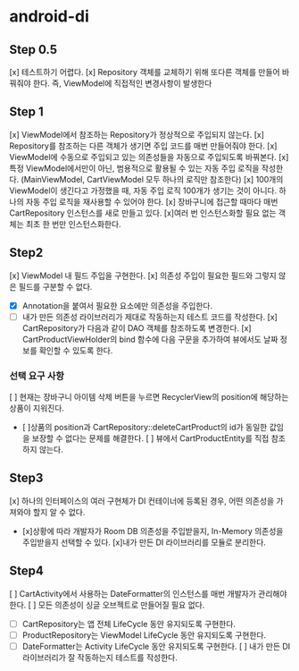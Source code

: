# android-di

## Step 0.5

[x] 테스트하기 어렵다.
[x] Repository 객체를 교체하기 위해 또다른 객체를 만들어 바꿔줘야 한다. 
    즉, ViewModel에 직접적인 변경사항이 발생한다

## Step 1
[x] ViewModel에서 참조하는 Repository가 정상적으로 주입되지 않는다.
[x] Repository를 참조하는 다른 객체가 생기면 주입 코드를 매번 만들어줘야 한다.
[x] ViewModel에 수동으로 주입되고 있는 의존성들을 자동으로 주입되도록 바꿔본다.
[x] 특정 ViewModel에서만이 아닌, 범용적으로 활용될 수 있는 자동 주입 로직을 작성한다.
    (MainViewModel, CartViewModel 모두 하나의 로직만 참조한다)
[x] 100개의 ViewModel이 생긴다고 가정했을 때, 자동 주입 로직 100개가 생기는 것이 아니다.
    하나의 자동 주입 로직을 재사용할 수 있어야 한다.
[x] 장바구니에 접근할 때마다 매번 CartRepository 인스턴스를 새로 만들고 있다.
[x]여러 번 인스턴스화할 필요 없는 객체는 최초 한 번만 인스턴스화한다.


## Step2
[x] ViewModel 내 필드 주입을 구현한다.
[x] 의존성 주입이 필요한 필드와 그렇지 않은 필드를 구분할 수 없다.
 - [x] Annotation을 붙여서 필요한 요소에만 의존성을 주입한다.
 - [ ] 내가 만든 의존성 라이브러리가 제대로 작동하는지 테스트 코드를 작성한다.
[x] CartRepository가 다음과 같이 DAO 객체를 참조하도록 변경한다.
[x] CartProductViewHolder의 bind 함수에 다음 구문을 추가하여 뷰에서도 날짜 정보를 확인할 수 있도록 한다.

### 선택 요구 사항
[ ] 현재는 장바구니 아이템 삭제 버튼을 누르면 RecyclerView의 position에 해당하는 상품이 지워진다.
 - [ ]상품의 position과 CartRepository::deleteCartProduct의 id가 동일한 값임을 보장할 수 없다는 문제를 해결한다.
[ ] 뷰에서 CartProductEntity를 직접 참조하지 않는다.


## Step3
[x] 하나의 인터페이스의 여러 구현체가 DI 컨테이너에 등록된 경우, 어떤 의존성을 가져와야 할지 알 수 없다.
 - [x]상황에 따라 개발자가 Room DB 의존성을 주입받을지, In-Memory 의존성을 주입받을지 선택할 수 있다.
[x]내가 만든 DI 라이브러리를 모듈로 분리한다.


## Step4
[ ] CartActivity에서 사용하는 DateFormatter의 인스턴스를 매번 개발자가 관리해야 한다.
[ ] 모든 의존성이 싱글 오브젝트로 만들어질 필요 없다.
- [ ] CartRepository는 앱 전체 LifeCycle 동안 유지되도록 구현한다.
- [ ] ProductRepository는 ViewModel LifeCycle 동안 유지되도록 구현한다.
- [ ] DateFormatter는 Activity LifeCycle 동안 유지되도록 구현한다.
  [ ] 내가 만든 DI 라이브러리가 잘 작동하는지 테스트를 작성한다.
